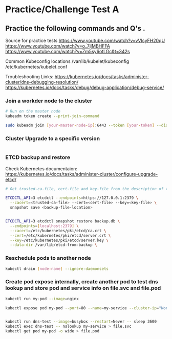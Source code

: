 
# Practice/Challenge Test A

## Practice the following commands and Q's .

Source for practice tests
https://www.youtube.com/watch?v=vVIcyFH20qU
https://www.youtube.com/watch?v=o_7jlMBHFFA
https://www.youtube.com/watch?v=Zm5sy6otLGc&t=342s

  
Common Kubeconfig locations
/var/lib/kubelet/kubeconfig
/etc/kubernetes/kubelet.conf

Troubleshooting Links:
https://kubernetes.io/docs/tasks/administer-cluster/dns-debugging-resolution/
https://kubernetes.io/docs/tasks/debug/debug-application/debug-service/


### Join a workder node to the cluster
```bash
# Run on the master node
kubeadm token create --print-join-command

sudo kubeadm join [your-master-node-ip]:6443 --token [your-token] --discovery-token-ca-cert-hash sha256:[your-hash]

```

###  Cluster Upgrade to a specific version
```bash

```

### ETCD backup and restore

Check Kubernetes documentaion:
https://kubernetes.io/docs/tasks/administer-cluster/configure-upgrade-etcd/


```bash
# Get trusted-ca-file, cert-file and key-file from the description of the etcd Pod.

ETCDCTL_API=3 etcdctl --endpoints=https://127.0.0.1:2379 \
  --cacert=<trusted-ca-file> --cert=<cert-file> --key=<key-file> \
  snapshot save <backup-file-location>


ETCDCTL_API=3 etcdctl snapshot restore backup.db \
  --endpoints=[localhost:2379] \
  --cacert=/etc/kubernetes/pki/etcd/ca.crt \
  --cert=/etc/kubernetes/pki/etcd/server.crt \
  --key=/etc/kubernetes/pki/etcd/server.key \
  --data-dir /var/lib/etcd-from-backup \

```


### Reschedule pods to another node

```bash
kubectl drain [node-name] --ignore-daemonsets

```

### Create pod expose internally, create another pod to test dns lookup and store pod and service info on file.svc and file.pod

```bash
kubectl run my-pod --image=nginx

kubectl expose pod my-pod --port=80 --name=my-service --cluster-ip="None"


kubectl run dns-test --image=busybox --restart=Never -- sleep 3600
kubectl exec dns-test -- nslookup my-service > file.svc
kubectl get pod my-pod -o wide > file.pod


```